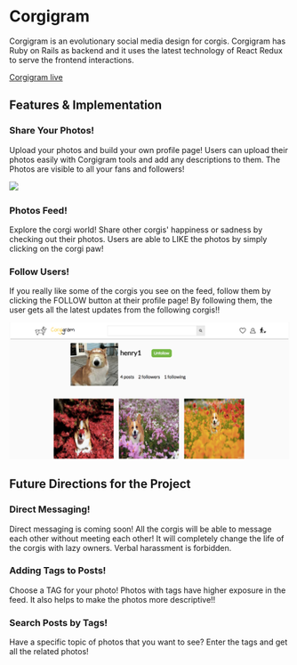 # Corgigram

Corgigram is an evolutionary social media design for corgis. Corgigram has
Ruby on Rails as backend and it uses the latest technology of React Redux to
serve the frontend interactions.



[Corgigram live][heroku]

[heroku]: https://corgigram.herokuapp.com/


## Features & Implementation

### Share Your Photos!

  Upload your photos and build your own profile page! Users can upload
  their photos easily with Corgigram tools and add any descriptions to
  them. The Photos are visible to all your fans and followers!

  ![](http://res.cloudinary.com/corgi1989/image/upload/v1478908543/post_xeud4s.tiff)

### Photos Feed!

  Explore the corgi world! Share other corgis' happiness or sadness by
  checking out their photos. Users are able to LIKE the photos by simply
  clicking on the corgi paw!

### Follow Users!

  If you really like some of the corgis you see on the feed, follow them
  by clicking the FOLLOW button at their profile page! By following them,
  the user gets all the latest updates from the following corgis!!

  ![](docs/wireframes/user.png)  

## Future Directions for the Project

### Direct Messaging!

  Direct messaging is coming soon! All the corgis will be able to
  message each other without meeting each other! It will completely
  change the life of the corgis with lazy owners. Verbal harassment is
  forbidden.

### Adding Tags to Posts!

  Choose a TAG for your photo! Photos with tags have higher exposure in
  the feed. It also helps to make the photos more descriptive!!


### Search Posts by Tags!

  Have a specific topic of photos that you want to see? Enter the tags
  and get all the related photos!
